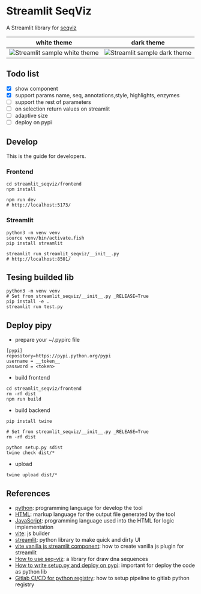 # Streamlit SeqViz
A Streamlit library for [seqviz](https://www.npmjs.com/package/seqviz)

|white theme | dark theme |
|------------|------------|
|![Streamlit sample white theme](imgs/white_screen.png)|![Streamlit sample dark theme](imgs/black_screen.png)|

## Todo list
* [x] show component
* [x] support params name, seq, annotations,style, highlights, enzymes
* [ ] support the rest of parameters
* [ ] on selection return values on streamlit
* [ ] adaptive size
* [ ] deploy on pypi

## Develop
This is the guide for developers.

### Frontend
```
cd streamlit_seqviz/frontend
npm install

npm run dev
# http://localhost:5173/
```

### Streamlit
```
python3 -m venv venv
source venv/bin/activate.fish
pip install streamlit

streamlit run streamlit_seqviz/__init__.py
# http://localhost:8501/
```

## Tesing builded lib
```
python3 -m venv venv
# Set from streamlit_seqviz/__init__.py _RELEASE=True
pip install -e .
streamlit run test.py
```

## Deploy pipy
* prepare your ~/.pypirc file

```
[pypi]
repository=https://pypi.python.org/pypi
username = __token__
password = <token>
```

* build frontend

```
cd streamlit_seqviz/frontend
rm -rf dist
npm run build
```

* build backend

```
pip install twine

# Set from streamlit_seqviz/__init__.py _RELEASE=True
rm -rf dist

python setup.py sdist
twine check dist/*
```

* upload

```
twine upload dist/*
```

## References
* [python](https://www.python.org/): programming language for develop the tool
* [HTML](https://www.w3schools.com/html/): markup language for the output file generated by the tool
* [JavaScript](https://www.w3schools.com/js/): programming language used into the HTML for logic implementation 
* [vite](https://vitejs.dev/): js builder
* [streamlit](https://streamlit.io/): python library to make quick and dirty UI
* [vite vanilla js streamlit component](https://dev.to/aisone/streamlit-custom-components-vite-vanilla-js-40hl): how to create vanilla js plugin for streamlit
* [How to use seq-viz](https://medium.com/lattice-automation/visualize-your-dna-sequences-with-seqviz-b1d945eb9684): a library for draw dna sequences
* [How to write setup.py and deploy on pypi](https://medium.com/@joel.barmettler/how-to-upload-your-python-package-to-pypi-65edc5fe9c56): important for deploy the code as python lib
* [Gitlab CI/CD for python registry](https://docs.gitlab.com/ee/user/packages/pypi_repository/): how to setup pipeline to gitlab python registry
